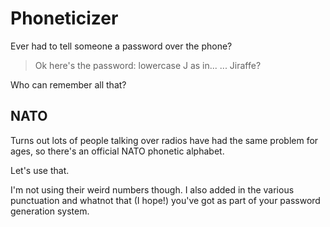 # Phoneticizer

Ever had to tell someone a password over the phone?

> Ok here's the password: lowercase J as in... ... Jiraffe?

Who can remember all that?

## NATO

Turns out lots of people talking over radios have had the same
problem for ages, so there's an official NATO phonetic alphabet.

Let's use that.

I'm not using their weird numbers though. I also added in the
various punctuation and whatnot that (I hope!) you've got as part
of your password generation system.
